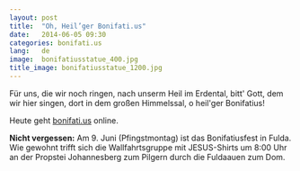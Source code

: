 ```yaml
---
layout: post
title:  "Oh, Heil’ger Bonifati.us"
date:   2014-06-05 09:30
categories: bonifati.us
lang:   de
image:  bonifatiusstatue_400.jpg
title_image: bonifatiusstatue_1200.jpg
---
```

<section class="refrain">Für uns, die wir noch ringen,
  nach unserm Heil im Erdental,
  bitt' Gott, dem wir hier singen,
  dort in dem großen Himmelssal,
  o heil'ger Bonifatius!</section>


Heute geht [bonifati.us](http://bonifati.us) online.

**Nicht vergessen:** Am 9. Juni (Pfingstmontag) ist das Bonifatiusfest in Fulda. Wie gewohnt trifft sich die Wallfahrtsgruppe mit JESUS-Shirts um 8:00 Uhr an der Propstei Johannesberg zum Pilgern durch die Fuldaauen zum Dom.
